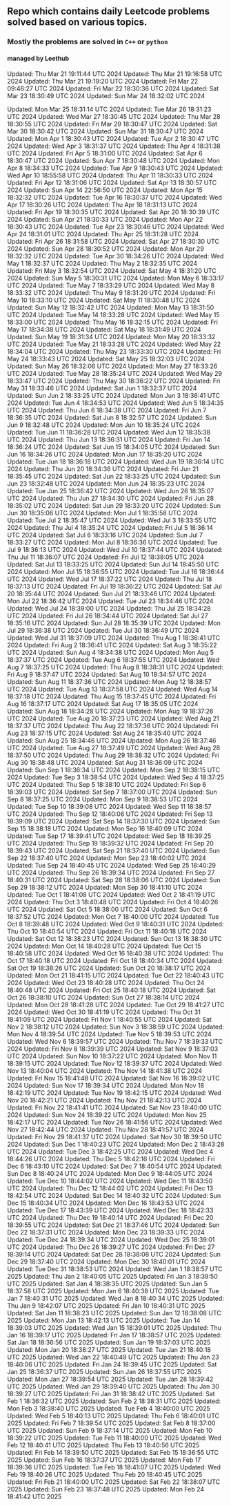 ## Repo which contains daily Leetcode problems solved based on various topics.

### Mostly the problems are solved in `C++` or `python`

#### managed by Leethub
Updated: Thu Mar 21 19:11:44 UTC 2024
Updated: Thu Mar 21 19:16:58 UTC 2024
Updated: Thu Mar 21 19:19:20 UTC 2024
Updated: Fri Mar 22 09:46:27 UTC 2024
Updated: Fri Mar 22 18:30:36 UTC 2024
Updated: Sat Mar 23 18:30:49 UTC 2024
Updated: Sun Mar 24 18:32:02 UTC 2024

Updated: Mon Mar 25 18:31:14 UTC 2024
Updated: Tue Mar 26 18:31:23 UTC 2024
Updated: Wed Mar 27 18:30:45 UTC 2024
Updated: Thu Mar 28 18:30:55 UTC 2024
Updated: Fri Mar 29 18:30:47 UTC 2024
Updated: Sat Mar 30 18:30:42 UTC 2024
Updated: Sun Mar 31 18:30:47 UTC 2024
Updated: Mon Apr  1 18:30:43 UTC 2024
Updated: Tue Apr  2 18:30:47 UTC 2024
Updated: Wed Apr  3 18:31:37 UTC 2024
Updated: Thu Apr  4 18:31:38 UTC 2024
Updated: Fri Apr  5 18:31:00 UTC 2024
Updated: Sat Apr  6 18:30:47 UTC 2024
Updated: Sun Apr  7 18:30:48 UTC 2024
Updated: Mon Apr  8 18:34:33 UTC 2024
Updated: Tue Apr  9 18:30:43 UTC 2024
Updated: Wed Apr 10 18:55:58 UTC 2024
Updated: Thu Apr 11 18:30:33 UTC 2024
Updated: Fri Apr 12 18:31:06 UTC 2024
Updated: Sat Apr 13 18:30:57 UTC 2024
Updated: Sun Apr 14 22:56:50 UTC 2024
Updated: Mon Apr 15 18:32:32 UTC 2024
Updated: Tue Apr 16 18:30:37 UTC 2024
Updated: Wed Apr 17 18:30:26 UTC 2024
Updated: Thu Apr 18 18:31:13 UTC 2024
Updated: Fri Apr 19 18:30:35 UTC 2024
Updated: Sat Apr 20 18:30:39 UTC 2024
Updated: Sun Apr 21 18:30:33 UTC 2024
Updated: Mon Apr 22 18:30:43 UTC 2024
Updated: Tue Apr 23 18:30:46 UTC 2024
Updated: Wed Apr 24 18:31:01 UTC 2024
Updated: Thu Apr 25 18:31:28 UTC 2024
Updated: Fri Apr 26 18:31:58 UTC 2024
Updated: Sat Apr 27 18:30:30 UTC 2024
Updated: Sun Apr 28 18:30:52 UTC 2024
Updated: Mon Apr 29 18:32:32 UTC 2024
Updated: Tue Apr 30 18:34:26 UTC 2024
Updated: Wed May  1 18:32:37 UTC 2024
Updated: Thu May  2 18:32:35 UTC 2024
Updated: Fri May  3 18:32:54 UTC 2024
Updated: Sat May  4 18:31:20 UTC 2024
Updated: Sun May  5 18:30:31 UTC 2024
Updated: Mon May  6 18:33:17 UTC 2024
Updated: Tue May  7 18:33:29 UTC 2024
Updated: Wed May  8 18:33:32 UTC 2024
Updated: Thu May  9 18:31:20 UTC 2024
Updated: Fri May 10 18:33:10 UTC 2024
Updated: Sat May 11 18:30:48 UTC 2024
Updated: Sun May 12 18:32:42 UTC 2024
Updated: Mon May 13 18:31:50 UTC 2024
Updated: Tue May 14 18:33:28 UTC 2024
Updated: Wed May 15 18:33:00 UTC 2024
Updated: Thu May 16 18:32:15 UTC 2024
Updated: Fri May 17 18:34:38 UTC 2024
Updated: Sat May 18 18:31:49 UTC 2024
Updated: Sun May 19 18:31:34 UTC 2024
Updated: Mon May 20 18:33:32 UTC 2024
Updated: Tue May 21 18:33:28 UTC 2024
Updated: Wed May 22 18:34:04 UTC 2024
Updated: Thu May 23 18:33:30 UTC 2024
Updated: Fri May 24 18:33:43 UTC 2024
Updated: Sat May 25 18:32:03 UTC 2024
Updated: Sun May 26 18:32:06 UTC 2024
Updated: Mon May 27 18:33:26 UTC 2024
Updated: Tue May 28 18:35:24 UTC 2024
Updated: Wed May 29 18:33:47 UTC 2024
Updated: Thu May 30 18:36:22 UTC 2024
Updated: Fri May 31 18:33:46 UTC 2024
Updated: Sat Jun  1 18:32:37 UTC 2024
Updated: Sun Jun  2 18:33:25 UTC 2024
Updated: Mon Jun  3 18:36:41 UTC 2024
Updated: Tue Jun  4 18:34:53 UTC 2024
Updated: Wed Jun  5 18:34:35 UTC 2024
Updated: Thu Jun  6 18:34:38 UTC 2024
Updated: Fri Jun  7 18:36:35 UTC 2024
Updated: Sat Jun  8 18:32:57 UTC 2024
Updated: Sun Jun  9 18:32:48 UTC 2024
Updated: Mon Jun 10 18:35:24 UTC 2024
Updated: Tue Jun 11 18:36:28 UTC 2024
Updated: Wed Jun 12 18:35:38 UTC 2024
Updated: Thu Jun 13 18:36:31 UTC 2024
Updated: Fri Jun 14 18:36:24 UTC 2024
Updated: Sat Jun 15 18:34:05 UTC 2024
Updated: Sun Jun 16 18:34:26 UTC 2024
Updated: Mon Jun 17 18:35:20 UTC 2024
Updated: Tue Jun 18 18:36:18 UTC 2024
Updated: Wed Jun 19 18:36:14 UTC 2024
Updated: Thu Jun 20 18:34:36 UTC 2024
Updated: Fri Jun 21 18:35:45 UTC 2024
Updated: Sat Jun 22 18:33:25 UTC 2024
Updated: Sun Jun 23 18:32:48 UTC 2024
Updated: Mon Jun 24 18:35:23 UTC 2024
Updated: Tue Jun 25 18:36:42 UTC 2024
Updated: Wed Jun 26 18:35:07 UTC 2024
Updated: Thu Jun 27 18:34:30 UTC 2024
Updated: Fri Jun 28 18:35:02 UTC 2024
Updated: Sat Jun 29 18:33:20 UTC 2024
Updated: Sun Jun 30 18:35:06 UTC 2024
Updated: Mon Jul  1 18:35:58 UTC 2024
Updated: Tue Jul  2 18:35:47 UTC 2024
Updated: Wed Jul  3 18:33:55 UTC 2024
Updated: Thu Jul  4 18:35:24 UTC 2024
Updated: Fri Jul  5 18:36:14 UTC 2024
Updated: Sat Jul  6 18:33:16 UTC 2024
Updated: Sun Jul  7 18:33:27 UTC 2024
Updated: Mon Jul  8 18:36:36 UTC 2024
Updated: Tue Jul  9 18:36:13 UTC 2024
Updated: Wed Jul 10 18:37:44 UTC 2024
Updated: Thu Jul 11 18:36:07 UTC 2024
Updated: Fri Jul 12 18:38:05 UTC 2024
Updated: Sat Jul 13 18:33:25 UTC 2024
Updated: Sun Jul 14 18:45:50 UTC 2024
Updated: Mon Jul 15 18:36:55 UTC 2024
Updated: Tue Jul 16 18:36:44 UTC 2024
Updated: Wed Jul 17 18:37:22 UTC 2024
Updated: Thu Jul 18 18:37:13 UTC 2024
Updated: Fri Jul 19 18:36:22 UTC 2024
Updated: Sat Jul 20 18:35:44 UTC 2024
Updated: Sun Jul 21 18:33:46 UTC 2024
Updated: Mon Jul 22 18:36:42 UTC 2024
Updated: Tue Jul 23 18:34:46 UTC 2024
Updated: Wed Jul 24 18:39:00 UTC 2024
Updated: Thu Jul 25 18:34:28 UTC 2024
Updated: Fri Jul 26 18:34:44 UTC 2024
Updated: Sat Jul 27 18:35:16 UTC 2024
Updated: Sun Jul 28 18:35:39 UTC 2024
Updated: Mon Jul 29 18:36:38 UTC 2024
Updated: Tue Jul 30 18:36:49 UTC 2024
Updated: Wed Jul 31 18:37:09 UTC 2024
Updated: Thu Aug  1 18:36:41 UTC 2024
Updated: Fri Aug  2 18:36:41 UTC 2024
Updated: Sat Aug  3 18:35:22 UTC 2024
Updated: Sun Aug  4 18:34:38 UTC 2024
Updated: Mon Aug  5 18:37:37 UTC 2024
Updated: Tue Aug  6 18:37:55 UTC 2024
Updated: Wed Aug  7 18:37:25 UTC 2024
Updated: Thu Aug  8 18:38:31 UTC 2024
Updated: Fri Aug  9 18:37:47 UTC 2024
Updated: Sat Aug 10 18:34:57 UTC 2024
Updated: Sun Aug 11 18:37:36 UTC 2024
Updated: Mon Aug 12 18:38:57 UTC 2024
Updated: Tue Aug 13 18:37:58 UTC 2024
Updated: Wed Aug 14 18:37:18 UTC 2024
Updated: Thu Aug 15 18:37:45 UTC 2024
Updated: Fri Aug 16 18:37:17 UTC 2024
Updated: Sat Aug 17 18:35:05 UTC 2024
Updated: Sun Aug 18 18:34:28 UTC 2024
Updated: Mon Aug 19 18:37:26 UTC 2024
Updated: Tue Aug 20 18:37:23 UTC 2024
Updated: Wed Aug 21 18:37:37 UTC 2024
Updated: Thu Aug 22 18:37:36 UTC 2024
Updated: Fri Aug 23 18:37:15 UTC 2024
Updated: Sat Aug 24 18:35:40 UTC 2024
Updated: Sun Aug 25 18:34:46 UTC 2024
Updated: Mon Aug 26 18:37:46 UTC 2024
Updated: Tue Aug 27 18:37:49 UTC 2024
Updated: Wed Aug 28 18:37:50 UTC 2024
Updated: Thu Aug 29 18:38:32 UTC 2024
Updated: Fri Aug 30 18:38:48 UTC 2024
Updated: Sat Aug 31 18:36:09 UTC 2024
Updated: Sun Sep  1 18:36:34 UTC 2024
Updated: Mon Sep  2 18:38:15 UTC 2024
Updated: Tue Sep  3 18:38:54 UTC 2024
Updated: Wed Sep  4 18:37:25 UTC 2024
Updated: Thu Sep  5 18:38:10 UTC 2024
Updated: Fri Sep  6 18:39:03 UTC 2024
Updated: Sat Sep  7 18:37:00 UTC 2024
Updated: Sun Sep  8 18:37:25 UTC 2024
Updated: Mon Sep  9 18:38:53 UTC 2024
Updated: Tue Sep 10 18:39:08 UTC 2024
Updated: Wed Sep 11 18:38:57 UTC 2024
Updated: Thu Sep 12 18:40:06 UTC 2024
Updated: Fri Sep 13 18:39:09 UTC 2024
Updated: Sat Sep 14 18:37:30 UTC 2024
Updated: Sun Sep 15 18:38:18 UTC 2024
Updated: Mon Sep 16 18:40:09 UTC 2024
Updated: Tue Sep 17 18:39:41 UTC 2024
Updated: Wed Sep 18 18:39:25 UTC 2024
Updated: Thu Sep 19 18:39:32 UTC 2024
Updated: Fri Sep 20 18:39:43 UTC 2024
Updated: Sat Sep 21 18:37:40 UTC 2024
Updated: Sun Sep 22 18:37:40 UTC 2024
Updated: Mon Sep 23 18:40:02 UTC 2024
Updated: Tue Sep 24 18:40:45 UTC 2024
Updated: Wed Sep 25 18:40:29 UTC 2024
Updated: Thu Sep 26 18:39:34 UTC 2024
Updated: Fri Sep 27 18:40:31 UTC 2024
Updated: Sat Sep 28 18:38:06 UTC 2024
Updated: Sun Sep 29 18:38:12 UTC 2024
Updated: Mon Sep 30 18:41:10 UTC 2024
Updated: Tue Oct  1 18:41:08 UTC 2024
Updated: Wed Oct  2 18:41:19 UTC 2024
Updated: Thu Oct  3 18:40:48 UTC 2024
Updated: Fri Oct  4 18:40:26 UTC 2024
Updated: Sat Oct  5 18:38:00 UTC 2024
Updated: Sun Oct  6 18:37:52 UTC 2024
Updated: Mon Oct  7 18:40:00 UTC 2024
Updated: Tue Oct  8 18:39:48 UTC 2024
Updated: Wed Oct  9 18:40:31 UTC 2024
Updated: Thu Oct 10 18:40:54 UTC 2024
Updated: Fri Oct 11 18:40:18 UTC 2024
Updated: Sat Oct 12 18:38:23 UTC 2024
Updated: Sun Oct 13 18:38:30 UTC 2024
Updated: Mon Oct 14 18:40:28 UTC 2024
Updated: Tue Oct 15 18:40:58 UTC 2024
Updated: Wed Oct 16 18:40:38 UTC 2024
Updated: Thu Oct 17 18:40:18 UTC 2024
Updated: Fri Oct 18 18:40:34 UTC 2024
Updated: Sat Oct 19 18:38:26 UTC 2024
Updated: Sun Oct 20 18:38:17 UTC 2024
Updated: Mon Oct 21 18:41:15 UTC 2024
Updated: Tue Oct 22 18:40:43 UTC 2024
Updated: Wed Oct 23 18:40:28 UTC 2024
Updated: Thu Oct 24 18:40:48 UTC 2024
Updated: Fri Oct 25 18:40:18 UTC 2024
Updated: Sat Oct 26 18:38:10 UTC 2024
Updated: Sun Oct 27 18:38:14 UTC 2024
Updated: Mon Oct 28 18:41:28 UTC 2024
Updated: Tue Oct 29 18:41:27 UTC 2024
Updated: Wed Oct 30 18:41:19 UTC 2024
Updated: Thu Oct 31 18:41:09 UTC 2024
Updated: Fri Nov  1 18:40:55 UTC 2024
Updated: Sat Nov  2 18:38:12 UTC 2024
Updated: Sun Nov  3 18:38:59 UTC 2024
Updated: Mon Nov  4 18:39:54 UTC 2024
Updated: Tue Nov  5 18:39:53 UTC 2024
Updated: Wed Nov  6 18:39:57 UTC 2024
Updated: Thu Nov  7 18:39:33 UTC 2024
Updated: Fri Nov  8 18:39:39 UTC 2024
Updated: Sat Nov  9 18:37:03 UTC 2024
Updated: Sun Nov 10 18:37:22 UTC 2024
Updated: Mon Nov 11 18:39:15 UTC 2024
Updated: Tue Nov 12 18:39:37 UTC 2024
Updated: Wed Nov 13 18:40:04 UTC 2024
Updated: Thu Nov 14 18:41:38 UTC 2024
Updated: Fri Nov 15 18:41:48 UTC 2024
Updated: Sat Nov 16 18:39:02 UTC 2024
Updated: Sun Nov 17 18:39:34 UTC 2024
Updated: Mon Nov 18 18:42:19 UTC 2024
Updated: Tue Nov 19 18:42:15 UTC 2024
Updated: Wed Nov 20 18:42:21 UTC 2024
Updated: Thu Nov 21 18:42:13 UTC 2024
Updated: Fri Nov 22 18:41:41 UTC 2024
Updated: Sat Nov 23 18:40:00 UTC 2024
Updated: Sun Nov 24 18:39:22 UTC 2024
Updated: Mon Nov 25 18:42:17 UTC 2024
Updated: Tue Nov 26 18:41:56 UTC 2024
Updated: Wed Nov 27 18:42:44 UTC 2024
Updated: Thu Nov 28 18:41:57 UTC 2024
Updated: Fri Nov 29 18:41:37 UTC 2024
Updated: Sat Nov 30 18:39:50 UTC 2024
Updated: Sun Dec  1 18:40:23 UTC 2024
Updated: Mon Dec  2 18:43:28 UTC 2024
Updated: Tue Dec  3 18:42:25 UTC 2024
Updated: Wed Dec  4 18:44:26 UTC 2024
Updated: Thu Dec  5 18:42:16 UTC 2024
Updated: Fri Dec  6 18:43:10 UTC 2024
Updated: Sat Dec  7 18:40:54 UTC 2024
Updated: Sun Dec  8 18:40:24 UTC 2024
Updated: Mon Dec  9 18:44:05 UTC 2024
Updated: Tue Dec 10 18:44:02 UTC 2024
Updated: Wed Dec 11 18:43:50 UTC 2024
Updated: Thu Dec 12 18:44:02 UTC 2024
Updated: Fri Dec 13 18:42:54 UTC 2024
Updated: Sat Dec 14 18:40:32 UTC 2024
Updated: Sun Dec 15 18:40:34 UTC 2024
Updated: Mon Dec 16 18:43:53 UTC 2024
Updated: Tue Dec 17 18:43:39 UTC 2024
Updated: Wed Dec 18 18:42:33 UTC 2024
Updated: Thu Dec 19 18:40:14 UTC 2024
Updated: Fri Dec 20 18:39:55 UTC 2024
Updated: Sat Dec 21 18:37:46 UTC 2024
Updated: Sun Dec 22 18:37:31 UTC 2024
Updated: Mon Dec 23 18:39:33 UTC 2024
Updated: Tue Dec 24 18:39:34 UTC 2024
Updated: Wed Dec 25 18:39:01 UTC 2024
Updated: Thu Dec 26 18:39:27 UTC 2024
Updated: Fri Dec 27 18:39:14 UTC 2024
Updated: Sat Dec 28 18:38:08 UTC 2024
Updated: Sun Dec 29 18:37:40 UTC 2024
Updated: Mon Dec 30 18:40:01 UTC 2024
Updated: Tue Dec 31 18:38:53 UTC 2024
Updated: Wed Jan  1 18:38:57 UTC 2025
Updated: Thu Jan  2 18:40:05 UTC 2025
Updated: Fri Jan  3 18:39:50 UTC 2025
Updated: Sat Jan  4 18:38:35 UTC 2025
Updated: Sun Jan  5 18:37:58 UTC 2025
Updated: Mon Jan  6 18:40:38 UTC 2025
Updated: Tue Jan  7 18:40:31 UTC 2025
Updated: Wed Jan  8 18:40:34 UTC 2025
Updated: Thu Jan  9 18:42:07 UTC 2025
Updated: Fri Jan 10 18:40:31 UTC 2025
Updated: Sat Jan 11 18:38:23 UTC 2025
Updated: Sun Jan 12 18:38:08 UTC 2025
Updated: Mon Jan 13 18:42:13 UTC 2025
Updated: Tue Jan 14 18:39:03 UTC 2025
Updated: Wed Jan 15 18:39:01 UTC 2025
Updated: Thu Jan 16 18:39:17 UTC 2025
Updated: Fri Jan 17 18:38:57 UTC 2025
Updated: Sat Jan 18 18:36:56 UTC 2025
Updated: Sun Jan 19 18:37:03 UTC 2025
Updated: Mon Jan 20 18:38:27 UTC 2025
Updated: Tue Jan 21 18:40:18 UTC 2025
Updated: Wed Jan 22 18:40:49 UTC 2025
Updated: Thu Jan 23 18:40:06 UTC 2025
Updated: Fri Jan 24 18:39:45 UTC 2025
Updated: Sat Jan 25 18:36:37 UTC 2025
Updated: Sun Jan 26 18:37:55 UTC 2025
Updated: Mon Jan 27 18:39:54 UTC 2025
Updated: Tue Jan 28 18:39:42 UTC 2025
Updated: Wed Jan 29 18:39:40 UTC 2025
Updated: Thu Jan 30 18:39:27 UTC 2025
Updated: Fri Jan 31 18:38:42 UTC 2025
Updated: Sat Feb  1 18:36:32 UTC 2025
Updated: Sun Feb  2 18:38:31 UTC 2025
Updated: Mon Feb  3 18:38:40 UTC 2025
Updated: Tue Feb  4 18:40:00 UTC 2025
Updated: Wed Feb  5 18:40:13 UTC 2025
Updated: Thu Feb  6 18:40:01 UTC 2025
Updated: Fri Feb  7 18:39:54 UTC 2025
Updated: Sat Feb  8 18:37:00 UTC 2025
Updated: Sun Feb  9 18:37:14 UTC 2025
Updated: Mon Feb 10 18:39:22 UTC 2025
Updated: Tue Feb 11 18:40:00 UTC 2025
Updated: Wed Feb 12 18:40:41 UTC 2025
Updated: Thu Feb 13 18:40:56 UTC 2025
Updated: Fri Feb 14 18:39:50 UTC 2025
Updated: Sat Feb 15 18:36:55 UTC 2025
Updated: Sun Feb 16 18:37:37 UTC 2025
Updated: Mon Feb 17 18:39:36 UTC 2025
Updated: Tue Feb 18 18:41:07 UTC 2025
Updated: Wed Feb 19 18:40:26 UTC 2025
Updated: Thu Feb 20 18:40:45 UTC 2025
Updated: Fri Feb 21 18:40:00 UTC 2025
Updated: Sat Feb 22 18:38:07 UTC 2025
Updated: Sun Feb 23 18:37:48 UTC 2025
Updated: Mon Feb 24 18:41:42 UTC 2025

